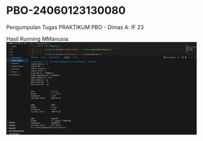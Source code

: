 # PBO-24060123130080
Pengumpulan Tugas PRAKTIKUM PBO - Dimas A: IF 23

Hasil Running MManusia:
![image](https://github.com/Hunterized/PBO-24060123130080/blob/9560099becc17d84d957dcb539bb3e7161f5be25/Pertemuan5_Dimas%20A%20Albanna%20Zain_24060123130080/Hasil%20Running%20MManusia.png)
